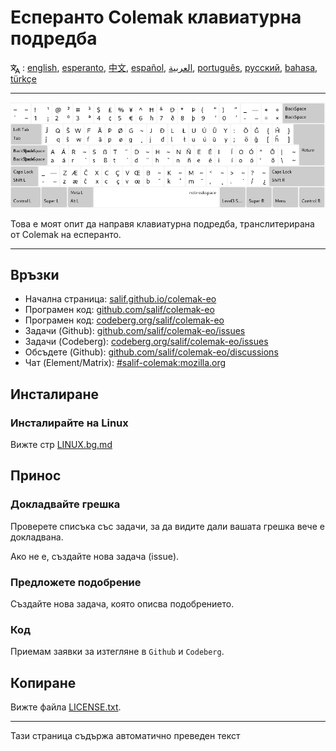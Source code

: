 # Есперанто Colemak клавиатурна подредба

<span><svg xmlns="http://www.w3.org/2000/svg" width="15" height="15" fill="none"
style="vertical-align: sub;" viewBox="0 0 24 24" stroke="currentColor"
stroke-width="2" stroke-linecap="round" stroke-linejoin="round"><path
class="st0" d="M2,16c0.1,0,8-5,9-7c0.6-1.3,1-5,1-5h3H1h7V1" /><line
class="st0" x1="4" y1="8" x2="12" y2="16" /><polygon class="st0"
points="15,19 21,19 23,23 18,11 13,23 " /></svg> : [english](README.md), [esperanto](README.eo.md), [中文](README.zh-CN.md), [español](README.es.md), [العربية](README.ar.md), [português](README.pt.md), [русский](README.ru.md), [bahasa](README.id.md), [türkçe](README.tr.md)</span>

---

![Преглед на есперанто Colemak](./media/preview.png)

Това е моят опит да направя клавиатурна подредба, транслитерирана от Colemak на есперанто.

---

## Връзки

* Начална страница: [salif.github.io/colemak-eo](https://salif.github.io/colemak-eo/)
* Програмен код: [github.com/salif/colemak-eo](https://github.com/salif/colemak-eo)
* Програмен код: [codeberg.org/salif/colemak-eo](https://codeberg.org/salif/colemak-eo)
* Задачи (Github): [github.com/salif/colemak-eo/issues](https://github.com/salif/colemak-eo/issues)
* Задачи (Codeberg): [codeberg.org/salif/colemak-eo/issues](https://codeberg.org/salif/colemak-eo/issues)
* Обсъдете (Github): [github.com/salif/colemak-eo/discussions](https://github.com/salif/colemak-eo/discussions)
* Чат (Element/Matrix): [#salif-colemak:mozilla.org](https://matrix.to/#/#salif-colemak:mozilla.org)

## Инсталиране

### Инсталирайте на Linux

Вижте стр [LINUX.bg.md](./LINUX.bg.md)

## Принос

### Докладвайте грешка

Проверете списъка със задачи, за да видите дали вашата грешка вече е докладвана.

Ако не е, създайте нова задача (issue).

### Предложете подобрение

Създайте нова задача, която описва подобрението.

### Код

Приемам заявки за изтегляне в `Github` и `Codeberg`.

## Копиране

Вижте файла [LICENSE.txt](./LICENSE.txt).

---

Тази страница съдържа автоматично преведен текст
